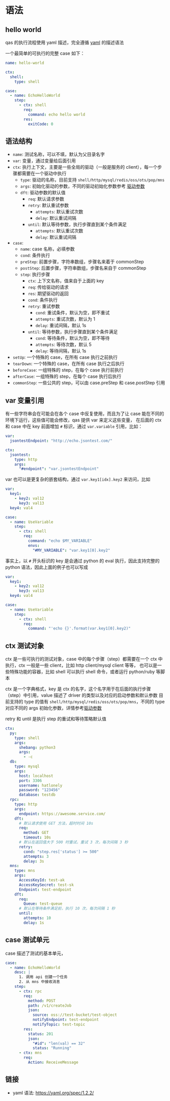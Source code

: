# 语法

## hello world

qas 的执行流程使用 yaml 描述，完全遵循 [yaml](https://yaml.org/spec/1.2.2/) 的描述语法

一个最简单的可执行的完整 case 如下：

```yaml
name: hello-world

ctx:
  shell:
    type: shell

case:
  - name: EchoHelloWorld
    step:
      - ctx: shell
        req:
          command: echo hello world
        res:
          exitCode: 0
```

## 语法结构

- `name`: 测试名称，可以不填，默认为父目录名字
- `var`: 变量，通过变量给后面引用
- `ctx`: 执行上下文，主要是一些全局的驱动（一般是服务的 client），每一个步骤都需要在一个驱动中执行
    - `type`: 驱动的名称，目前支持 `shell/http/mysql/redis/oss/ots/pop/mns`
    - `args`: 初始化驱动的参数，不同的驱动初始化参数参考 [驱动参数](/docs/用户指南/驱动参数.md)
    - `dft`: 驱动参数的默认值
        - `req`: 默认请求参数
        - `retry`: 默认重试参数
            - `attempts`: 默认重试次数
            - `delay`: 默认重试间隔
        - `until`: 默认等待参数，执行步骤直到某个条件满足
            - `attempts`: 默认重试次数
            - `delay`: 默认重试间隔
- `case`:
    - `name`: case 名称，必填参数
    - `cond`: 条件执行
    - `preStep`: 前置步骤，字符串数组，步骤名来着于 commonStep
    - `postStep`: 后置步骤，字符串数组，步骤名来自于 commonStep
    - `step`: 执行步骤
        - `ctx`: 上下文名称，值来自于上面的 key
        - `req`: 传给驱动的请求
        - `res`: 期望驱动的返回
        - `cond`: 条件执行
        - `retry`: 重试参数
            - `cond`: 重试条件，默认为空，即不重试
            - `attempts`: 重试次数，默认为 1
            - `delay`: 重试间隔，默认 1s
        - `until`: 等待参数，执行步骤直到某个条件满足
            - `cond`: 等待条件，默认为空，即不等待
            - `attempts`: 等待次数，默认 5
            - `delay`: 等待间隔，默认 1s
- `setUp`: 一个特殊的 case，在所有 case 执行之前执行
- `tearDown`: 一个特殊的 case，在所有 case 执行之后执行
- `beforeCase`: 一组特殊的 step，在每个 case 执行前执行
- `afterCase`: 一组特殊的 step，在每个 case 执行后执行
- `commonStep`: 一些公共的 step，可以由 case.preStep 和 case.postStep 引用

## var 变量引用

有一些字符串会在可能会在各个 case 中反复使用，而且为了让 case 能在不同的环境下运行，这些值可能会修改，qas 提供 var 来定义这些变量，
在后面的 ctx 和 case 中在 key 前面增加 `#` 标识，通过 `var.variable` 引用，比如：

```yaml
var:
  jsontestEndpoint: "http://echo.jsontest.com/"

ctx:
  jsontest:
    type: http
    args:
      "#endpoint": "var.jsontestEndpoint"
```

var 也可以是更复杂的嵌套结构，通过 `var.key1[idx].key2` 来访问，比如

```yaml
var:
  key1:
    - key2: val12
      key3: val13
  key4: val4

case:
  - name: UseVariable
    step:
      - ctx: shell
        req:
          command: "echo $MY_VARIABLE"
          envs:
            "#MY_VARIABLE": "var.key1[0].key2"
```

事实上，以 `#` 开头标识的 key 是会通过 python 的 eval 执行，因此支持完整的 python 语法，因此上面的例子也可以写成

```yaml
var:
  key1:
    - key2: val12
      key3: val13
  key4: val4

case:
  - name: UseVariable
    step:
      - ctx: shell
        req:
          command: "'echo {}'.format(var.key1[0].key2)"
```

## ctx 测试对象

ctx 是一些可执行的测试对象，case 中的每个步骤（step）都需要在一个 ctx 中执行，ctx 一般是一些 client，比如 http client/mysql client 等等，
也可以是一些特殊功能的容器，比如 shell 可以执行 shell 命令，或者运行 python/ruby 等脚本

ctx 是一个字典格式，key 是 ctx 的名字，这个名字用于在后面的执行步骤（step）中引用，value 描述了 driver 的类型以及对应的启动参数和默认参数
目前支持的 type 的值有 `shell/http/mysql/redis/oss/ots/pop/mns`，不同的 type 对应不同的 args 初始化参数，详情参考[驱动参数](/docs/用户指南/驱动参数.md)

retry 和 until 是执行 step 的重试和等待策略默认值

```yaml
ctx:
  py:
    type: shell
    args:
      shebang: python3
      args:
        - -c
  db:
    type: mysql
    args:
      host: localhost
      port: 3306
      username: hatlonely
      password: "123456"
      database: testdb
  rpc:
    type: http
    args:
      endpoint: https://awesome.service.com/
    dft:
      # 默认请求使用 GET 方法，超时时间 10s
      req:
        method: GET
        timeout: 10s
      # 默认在返回值大于 500 时重试，重试 3 次，每次间隔 3 秒
      retry:
        cond: "step.res['status'] >= 500"
        attempts: 3
        delay: 3s
  mns:
    type: mns
    args:
      AccessKeyId: test-ak
      AccessKeySecret: test-sk
      Endpoint: test-endpoint
    dft:
      req:
        Queue: test-queue
      # 默认在等待条件满足前，执行 10 次，每次间隔 1 秒
      until:
        attempts: 10
        delay: 1s
```

## case 测试单元

case 描述了测试的基本单元，

```yaml
case:
  - name: EchoHelloWorld
    desc: |
      1. 调用 api 创建一个任务
      2. 从 mns 中接收消息
    step:
      - ctx: rpc
        req:
          method: POST
          path: /v1/createJob
          json:
            source: oss://test-bucket/test-object
            notifyEndpoint: test-endpoint
            notifyTopic: test-topic
        res:
          status: 201
          json:
            "#id": "len(val) == 32"
            status: "Running"
      - ctx: mns
        req:
          Action: ReceiveMessage
```

## 链接

- yaml 语法: <https://yaml.org/spec/1.2.2/>
